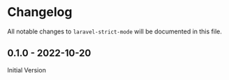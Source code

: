 # Changelog

All notable changes to `laravel-strict-mode` will be documented in this file.

## 0.1.0 - 2022-10-20

Initial Version
